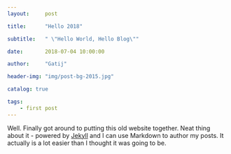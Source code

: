 ```yaml
---
layout:     post

title:      "Hello 2018"

subtitle:   " \"Hello World, Hello Blog\""

date:       2018-07-04 10:00:00

author:     "Gatij"

header-img: "img/post-bg-2015.jpg"

catalog: true

tags:
    - first post
---
```


Well. Finally got around to putting this old website together. Neat thing about it - powered by [Jekyll](http://jekyllrb.com) and I can use Markdown to author my posts. It actually is a lot easier than I thought it was going to be.